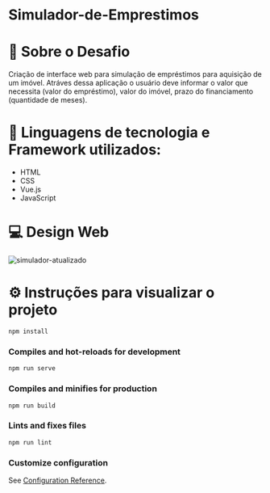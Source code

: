 # Simulador-de-Emprestimos
# 💼 Sobre o Desafio
Criação de interface web para simulação de empréstimos para aquisição de um imóvel. Atráves dessa aplicação o usuário deve informar o valor que necessita (valor do empréstimo), valor do imóvel, prazo do financiamento (quantidade de meses).

# 📝 Linguagens de tecnologia e Framework utilizados:
- HTML
- CSS
- Vue.js
- JavaScript

# 💻 Design Web

![simulador-atualizado](https://user-images.githubusercontent.com/93945597/159105827-2665a09b-e931-4c1f-b0d5-2b7b0ccc2ef2.gif)




# :gear: Instruções para visualizar o projeto
```
npm install
```

### Compiles and hot-reloads for development
```
npm run serve
```

### Compiles and minifies for production
```
npm run build
```

### Lints and fixes files
```
npm run lint
```

### Customize configuration
See [Configuration Reference](https://cli.vuejs.org/config/).
